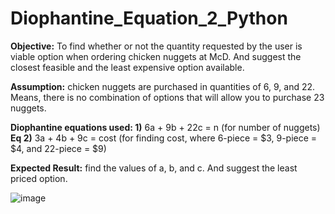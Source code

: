 # Diophantine_Equation_2_Python
**Objective:** To find whether or not the quantity requested by the user is viable option when ordering chicken nuggets at McD. And suggest the closest feasible and the least expensive option available.

**Assumption:** chicken nuggets are purchased in quantities of 6, 9, and 22. Means, there is no combination of options that will allow you to purchase 23 nuggets.

**Diophantine equations used: 1)**  6a + 9b + 22c = n (for number of nuggets)
                         **Eq 2)**  3a + 4b + 9c = cost (for finding cost, where 6-piece = $3, 9-piece = $4, and 22-piece = $9)

**Expected Result:** find the values of a, b, and c. And suggest the least priced option.


![image](https://github.com/user-attachments/assets/c7cf1540-1973-4e6f-bc0b-79acbe8e70df)
